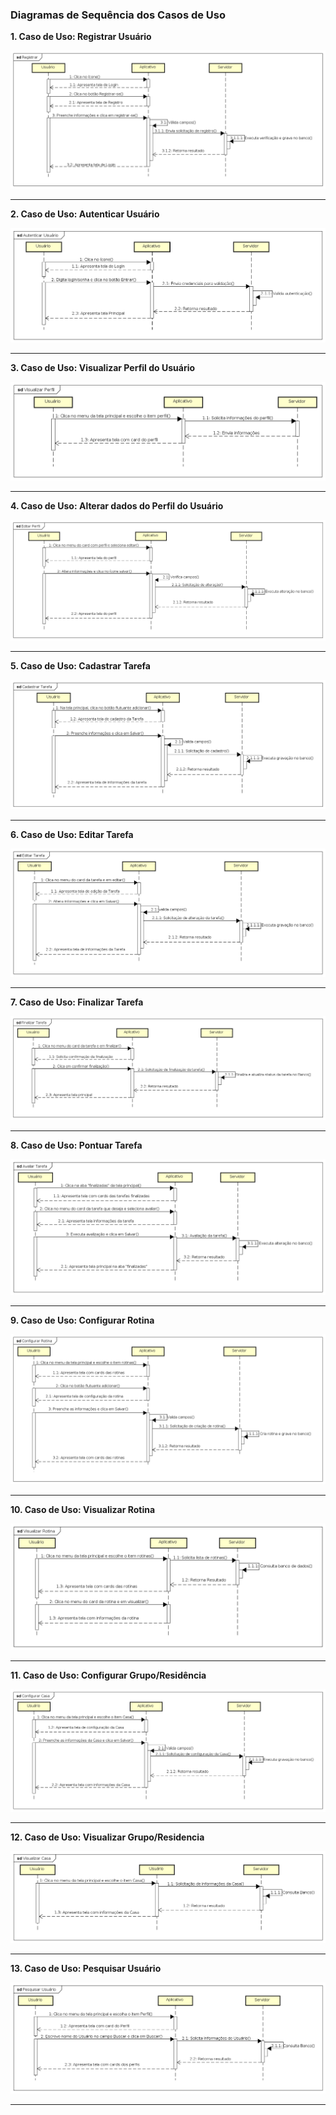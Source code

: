 ### Diagramas de Sequência dos Casos de Uso

**1. Caso de Uso: Registrar Usuário**

![sd-registrar](../images/sequence_diagram_registrar.png)

***

**2. Caso de Uso: Autenticar Usuário**

![sd-autenticar](../images/sequence_diagram_autenticar.png)

***

**3. Caso de Uso: Visualizar Perfil do Usuário** 

![sd-visualizar-perfil](../images/sequence_diagram_visualizar_perfil.png)

***

**4. Caso de Uso: Alterar dados do Perfil do Usuário**

![sd-editar-perfil](../images/sequence_diagram_editar_perfil.png)

***

**5. Caso de Uso: Cadastrar Tarefa**

![sd-cadastrar-tarefa](../images/sequence_diagram_cadastrar_tarefa.png)

***

**6. Caso de Uso: Editar Tarefa**

![sd-editar-tarefa](../images/sequence_diagram_editar_tarefa.png)

***

**7. Caso de Uso: Finalizar Tarefa**

![sd-finalizar-tarefa](../images/sequence_diagram_finalizar_tarefa.png)

***

**8. Caso de Uso: Pontuar Tarefa**

![sd-pontuar-tarefa](../images/sequence_diagram_pontuar_tarefa.png)

***

**9. Caso de Uso: Configurar Rotina**

![sd-configurar-rotina](../images/sequence_diagram_configurar_rotina.png)

***

**10. Caso de Uso: Visualizar Rotina**

![sd-visualizar-rotina](../images/sequence_diagram_visualizar_rotina.png)

***

**11. Caso de Uso: Configurar Grupo/Residência**

![sd-configurar-casa](../images/sequence_diagram_configurar_casa.png)

***

**12. Caso de Uso: Visualizar Grupo/Residencia**

![sd-visualizar-casa](../images/sequence_diagram_visualizar_casa.png)

***

**13. Caso de Uso: Pesquisar Usuário**

![sd-pesquisar-usuario](../images/sequence_diagram_pesquisar_usuario.png)

***
